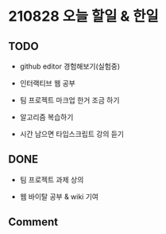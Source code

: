 # 210828 오늘 할일 & 한일

## TODO

- github editor 경험해보기(실험중)

- 인터랙티브 웹 공부

- 팀 프로젝트 마크업 한거 조금 하기

- 알고리즘 복습하기

- 시간 남으면 타입스크립트 강의 듣기

## DONE

- 팀 프로젝트 과제 상의

- 웹 바이탈 공부 & wiki 기여

## Comment
